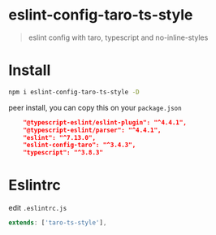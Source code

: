 # eslint-config-taro-ts-style

> eslint config with taro, typescript and no-inline-styles

# Install

```bash
npm i eslint-config-taro-ts-style -D
```

peer install, you can copy this on your `package.json`

```json
    "@typescript-eslint/eslint-plugin": "^4.4.1",
    "@typescript-eslint/parser": "^4.4.1",
    "eslint": "^7.13.0",
    "eslint-config-taro": "^3.4.3",
    "typescript": "^3.8.3"
```

# Eslintrc

edit `.eslintrc.js`

```javascript
extends: ['taro-ts-style'],
```
